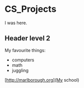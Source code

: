 # CS_Projects

I was here.

## Header level 2

My favourite things:
 - computers
 - math
 - juggling

 [http://marlborough.org](My school)
